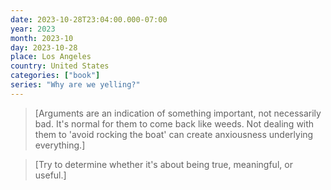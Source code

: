 ```yaml
---
date: 2023-10-28T23:04:00.000-07:00
year: 2023
month: 2023-10
day: 2023-10-28
place: Los Angeles
country: United States
categories: ["book"]
series: "Why are we yelling?"
---
```

> [Arguments are an indication of something important, not necessarily bad. It's normal for them to come back like weeds. Not dealing with them to 'avoid rocking the boat' can create anxiousness underlying everything.]

> [Try to determine whether it's about being true, meaningful, or useful.]
